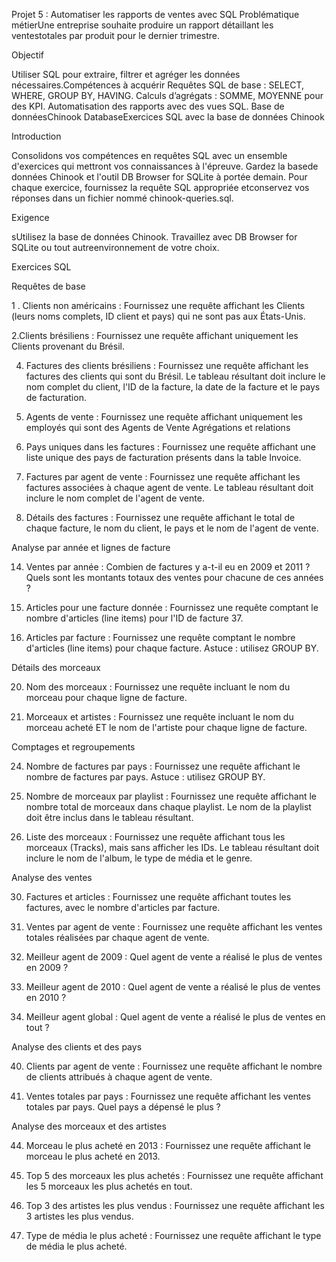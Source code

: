Projet 5 : Automatiser les rapports de ventes avec SQL
Problématique métierUne entreprise souhaite produire un rapport détaillant les ventestotales par produit pour le dernier trimestre.

Objectif

Utiliser SQL pour extraire, filtrer et agréger les données nécessaires.Compétences à acquérir
Requêtes SQL de base : SELECT, WHERE, GROUP BY, HAVING.
Calculs d’agrégats : SOMME, MOYENNE pour des KPI.
Automatisation des rapports avec des vues SQL.
Base de donnéesChinook DatabaseExercices SQL avec la base de données Chinook

Introduction

Consolidons vos compétences en requêtes SQL avec un ensemble
d'exercices qui mettront vos connaissances à l'épreuve. 
Gardez la basede données Chinook et l'outil DB Browser for SQLite à portée demain.
Pour chaque exercice, fournissez la requête SQL appropriée etconservez vos réponses dans un fichier nommé chinook-queries.sql.

Exigence

sUtilisez la base de données Chinook.
Travaillez avec DB Browser for SQLite ou tout autreenvironnement de votre choix.

Exercices SQL

Requêtes de base

1 . Clients non américains
: Fournissez une requête affichant les
Clients (leurs noms complets, ID client et pays) qui ne sont pas aux
États-Unis.

2.Clients brésiliens :
Fournissez une requête affichant uniquement
les Clients provenant du Brésil.

4. Factures des clients brésiliens
: Fournissez une requête affichant
les factures des clients qui sont du Brésil.
Le tableau résultant doit inclure le nom complet du client, l'ID de la
facture, la date de la facture et le pays de facturation.

6. Agents de vente :
Fournissez une requête affichant uniquement
les employés qui sont des Agents de Vente
Agrégations et relations

8. Pays uniques dans les factures
: Fournissez une requête affichant
une liste unique des pays de facturation présents dans la table Invoice.

10. Factures par agent de vente :
Fournissez une requête affichant les
factures associées à chaque agent de vente.
Le tableau résultant doit inclure le nom complet de l'agent de
vente.

12. Détails des factures
: Fournissez une requête affichant le total de
chaque facture, le nom du client, le pays et le nom de l'agent de vente.

Analyse par année et lignes de facture

14. Ventes par année :
Combien de factures y a-t-il eu en 2009 et
2011 ? Quels sont les montants totaux des ventes pour chacune de
ces années ?

16. Articles pour une facture donnée :
Fournissez une requête
comptant le nombre d'articles (line items) pour l'ID de facture 37.

18. Articles par facture :
Fournissez une requête comptant le nombre
d'articles (line items) pour chaque facture.
Astuce : utilisez GROUP BY.

Détails des morceaux

20. Nom des morceaux
: Fournissez une requête incluant le nom du
morceau pour chaque ligne de facture.

22. Morceaux et artistes :
Fournissez une requête incluant le nom du
morceau acheté ET le nom de l'artiste pour chaque ligne de facture.

Comptages et regroupements

24. Nombre de factures par pays :
Fournissez une requête affichant
le nombre de factures par pays.
Astuce : utilisez GROUP BY.

26. Nombre de morceaux par playlist :
Fournissez une requête
affichant le nombre total de morceaux dans chaque playlist.
Le nom de la playlist doit être inclus dans le tableau résultant.

28. Liste des morceaux :
Fournissez une requête affichant tous les
morceaux (Tracks), mais sans afficher les IDs.
Le tableau résultant doit inclure le nom de l'album, le type de média
et le genre.

Analyse des ventes

30. Factures et articles :
Fournissez une requête affichant toutes les
factures, avec le nombre d'articles par facture.

32. Ventes par agent de vente
: Fournissez une requête affichant les
ventes totales réalisées par chaque agent de vente.

34. Meilleur agent de 2009
: Quel agent de vente a réalisé le plus de
ventes en 2009 ?

36. Meilleur agent de 2010
: Quel agent de vente a réalisé le plus de
ventes en 2010 ?

38. Meilleur agent global
: Quel agent de vente a réalisé le plus de
ventes en tout ?

Analyse des clients et des pays

40. Clients par agent de vente
: Fournissez une requête affichant le
nombre de clients attribués à chaque agent de vente.

42. Ventes totales par pays
: Fournissez une requête affichant les
ventes totales par pays.
Quel pays a dépensé le plus ?

Analyse des morceaux et des artistes

44. Morceau le plus acheté en 2013
: Fournissez une requête
affichant le morceau le plus acheté en 2013.

46. Top 5 des morceaux les plus achetés
: Fournissez une requête
affichant les 5 morceaux les plus achetés en tout.

48. Top 3 des artistes les plus vendus
: Fournissez une requête
affichant les 3 artistes les plus vendus.

50. Type de média le plus acheté
: Fournissez une requête affichant
le type de média le plus acheté.
